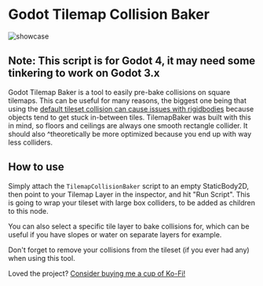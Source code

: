 # Godot Tilemap Collision Baker

![showcase](./showcase.gif)

**Note: This script is for Godot 4, it may need some tinkering to work on Godot 3.x**
---
Godot Tilemap Baker is a tool to easily pre-bake collisions on square tilemaps. This can be useful for many reasons, the biggest one being that using the [default tileset collision can cause issues with rigidbodies](https://github.com/godotengine/godot/issues/72372) because objects tend to get stuck in-between tiles. TilemapBaker was built with this in mind, so floors and ceilings are always one smooth rectangle collider. It should also ^theoretically be more optimized because you end up with way less colliders.

## How to use
Simply attach the `TilemapCollisionBaker` script to an empty StaticBody2D, then point to your Tilemap Layer in the inspector, and hit "Run Script". This is going to wrap your tileset with large box colliders, to be added as children to this node.

You can also select a specific tile layer to bake collisions for, which can be useful if you have slopes or water on separate layers for example.

Don't forget to remove your collisions from the tileset (if you ever had any) when using this tool.

Loved the project? [Consider buying me a cup of Ko-Fi!](https://ko-fi.com/popcar2)
